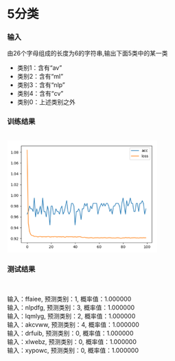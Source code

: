 # 5分类

### 输入
 由26个字母组成的长度为6的字符串,输出下面5类中的某一类
* 类别1：含有“av”
* 类别2：含有“ml”
* 类别3：含有“nlp”
* 类别4：含有“cv”
* 类别0：上述类别之外

### 训练结果
<br>
<img width=350 src="./result/loss_acc.png">  

<br>

### 测试结果
<br>

输入：ffaiee, 预测类别：1, 概率值：1.000000  
输入：nlpdfg, 预测类别：3, 概率值：1.000000  
输入：lqmlyg, 预测类别：2, 概率值：1.000000  
输入：akcvww, 预测类别：4, 概率值：1.000000  
输入：drfuib, 预测类别：0, 概率值：1.000000  
输入：xlwebz, 预测类别：0, 概率值：1.000000  
输入：xypowc, 预测类别：0, 概率值：1.000000
